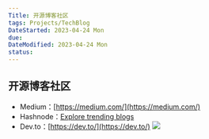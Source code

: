 ```yaml
---
Title: 开源博客社区
tags: Projects/TechBlog
DateStarted: 2023-04-24 Mon
due:
DateModified: 2023-04-24 Mon
status:
---
```


## 开源博客社区

- Medium：[https://medium.com/](https://medium.com/)
- Hashnode：[Explore trending blogs](https://hashnode.com/explore/blogs?category=week)
- Dev.to：[https://dev.to/](https://dev.to/)
  ![](https://cdn.nlark.com/yuque/0/2022/png/29677165/1667311541614-0c6ce878-5156-4f43-bae1-6610775f30b6.png#averageHue=%23d3cbae&crop=0&crop=0&crop=1&crop=1&from=url&id=EPUt4&margin=%5Bobject%20Object%5D&originHeight=2280&originWidth=4700&originalType=binary&ratio=1&rotation=0&showTitle=false&status=done&style=none&title=)
